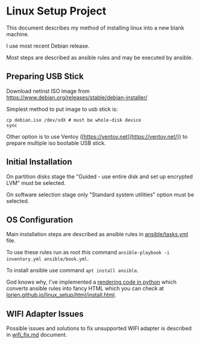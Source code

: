 # Linux Setup Project

This document describes my method of installing linux into a new blank machine.

I use most recent Debian release.

Most steps are described as ansible rules and may be executed by ansible.

## Preparing USB Stick

Download netinst ISO image from https://www.debian.org/releases/stable/debian-installer/

Simplest method to put image to usb stick is:

    cp debian.iso /dev/sdX # must be whole-disk device
    sync

Other option is to use Ventoy ([https://ventoy.net](https://ventoy.net/)) to prepare multiple iso bootable USB stick.

## Initial Installation

On partition disks stage the "Guided - use entire disk and set up encrypted LVM" must be selected.

On software selection stage only "Standard system utilities" option must be selected.

## OS Configuration

Main installation steps are described as ansible rules in [ansible/tasks.yml](ansible/tasks.yml) file.

To use these rules run as root this command `ansible-playbook -i inventory.yml ansible/book.yml`.

To install ansible use command `apt install ansible`.

God knows why, I've implemented a [rendering code in python](render_html.py) which converts ansible rules
into fancy HTML which you can check at [lorien.github.io/linux_setup/html/install.html](https://lorien.github.io/linux_setup/html/install.html).

## WIFI Adapter Issues

Possible issues and solutions to fix unsupported WIFI adapter is described in [wifi_fix.md](wifi_fix.md) document.
